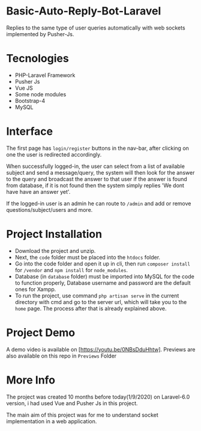 # Basic-Auto-Reply-Bot-Laravel
Replies to the same type of user queries automatically with web sockets implemented by Pusher-Js.

# Tecnologies 
  * PHP-Laravel Framework
  * Pusher Js
  * Vue JS
  * Some node modules
  * Bootstrap-4
  * MySQL

# Interface
The first page has `login/register` buttons in the nav-bar, after clicking on one the user is redirected accordingly. 

When successfully logged-in, the user can select from a list of available subject and send a message/query, the system will then look for the answer to the query and broadcast the answer to that user if the answer is found from database, if it is not found then the system simply replies 'We dont have have an answer yet'.

If the logged-in user is an admin he can route to `/admin` and add or remove questions/subject/users and more.

# Project Installation
 * Download the project and unzip. 
 * Next, the `code` folder must be placed into the `htdocs` folder.
 * Go into the code folder and open it up in cli, then run `composer install` for `/vendor` and `npm install` for `node_modules`.
 * Database (in `database` folder) must be imported into MySQL for the code to function properly, Database username and password are the default ones for Xampp.
 * To run the project, use command `php artisan serve` in the current directory with cmd and go to the server url, which will take you to the `home` page. The process after that is already explained above.

# Project Demo
A demo video is available on [https://youtu.be/0NBsDduHhtw]. Previews are also available on this repo in `Previews` Folder

# More Info
The project was created 10 months before today(1/9/2020) on Laravel-6.0 version, i had used Vue and Pusher Js in this project.

The main aim of this project was for me to understand socket implementation in a web application.
